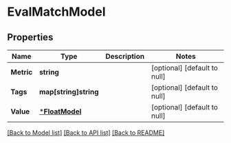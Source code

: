# EvalMatchModel

## Properties
Name | Type | Description | Notes
------------ | ------------- | ------------- | -------------
**Metric** | **string** |  | [optional] [default to null]
**Tags** | **map[string]string** |  | [optional] [default to null]
**Value** | [***FloatModel**](Float.md) |  | [optional] [default to null]

[[Back to Model list]](../README.md#documentation-for-models) [[Back to API list]](../README.md#documentation-for-api-endpoints) [[Back to README]](../README.md)


